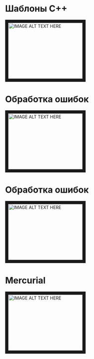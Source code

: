 # Шаблоны С++

<a href="http://www.youtube.com/watch?feature=player_embedded&v=qI2UNyjgjls" target="_blank">
	<img src="http://img.youtube.com/vi/qI2UNyjgjls/0.jpg" alt="IMAGE ALT TEXT HERE" width="240" height="180" border="10" />
</a>

# Обработка ошибок

<a href="http://www.youtube.com/watch?feature=player_embedded&v=3vJOvloct7I" target="_blank">
	<img src="http://img.youtube.com/vi/3vJOvloct7I/0.jpg" alt="IMAGE ALT TEXT HERE" width="240" height="180" border="10" />
</a>

# Обработка ошибок

<a href="http://www.youtube.com/watch?feature=player_embedded&v=3vJOvloct7I" target="_blank">
	<img src="http://img.youtube.com/vi/3vJOvloct7I/0.jpg" alt="IMAGE ALT TEXT HERE" width="240" height="180" border="10" />
</a>

# Mercurial

<a href="http://www.youtube.com/watch?feature=player_embedded&v=qj9bMvGkfug" target="_blank">
	<img src="http://img.youtube.com/vi/qj9bMvGkfug/0.jpg" alt="IMAGE ALT TEXT HERE" width="240" height="180" border="10" />
</a>